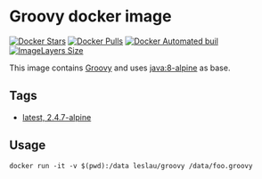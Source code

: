 # Groovy docker image

[![Docker Stars](https://img.shields.io/docker/stars/leslau/groovy.svg)](https://hub.docker.com/r/leslau/groovy/) [![Docker Pulls](https://img.shields.io/docker/pulls/leslau/groovy.svg)](https://hub.docker.com/r/leslau/groovy/) [![Docker Automated buil](https://img.shields.io/docker/automated/leslau/groovy.svg)](https://hub.docker.com/r/leslau/groovy/) [![ImageLayers Size](https://img.shields.io/imagelayers/image-size/leslau/groovy/latest.svg)]()

This image contains [Groovy](http://groovy-lang.org/) and uses [java:8-alpine](https://hub.docker.com/_/java/) as base.

## Tags

* [latest, 2.4.7-alpine](https://hub.docker.com/r/leslau/groovy/)

## Usage

```
docker run -it -v $(pwd):/data leslau/groovy /data/foo.groovy
```
